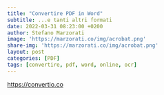 ```yaml
---
title: "Convertire PDF in Word"
subtitle: ...e tanti altri formati
date: 2022-03-31 08:23:00 +0200
author: Stefano Marzorati
image: 'https://marzorati.co/img/acrobat.png'
share-img: 'https://marzorati.co/img/acrobat.png'
layout: post
categories: [PDF]
tags: [convertire, pdf, word, online, ocr]
---
```

<a href="https://convertio.co" target="_blank">https://convertio.co</a>